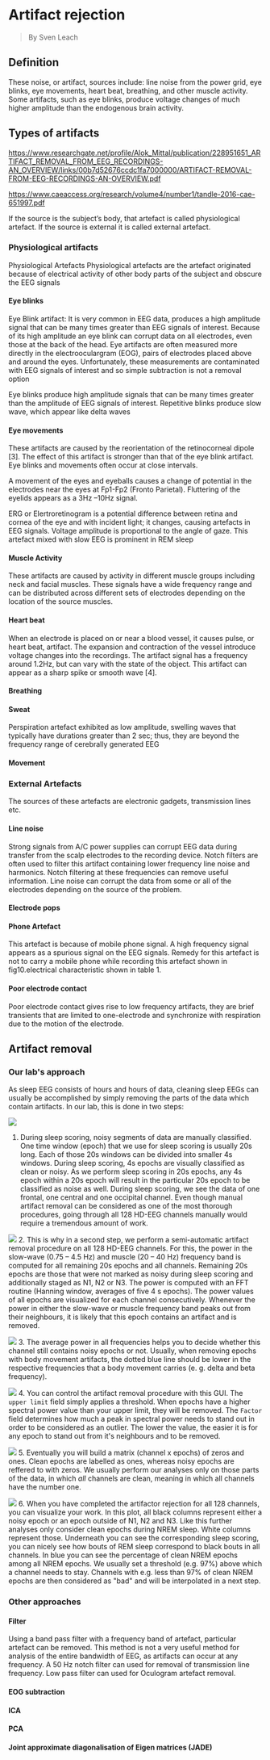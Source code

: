 # Artifact rejection
> By Sven Leach

## Definition
These noise, or artifact, sources include: line noise from the power grid, eye blinks, eye movements, heart beat, breathing, and other muscle activity. Some artifacts, such as eye blinks, produce voltage changes of much higher amplitude than the endogenous brain activity. 









## Types of artifacts
https://www.researchgate.net/profile/Alok_Mittal/publication/228951651_ARTIFACT_REMOVAL_FROM_EEG_RECORDINGS-AN_OVERVIEW/links/00b7d52676ccdc1fa7000000/ARTIFACT-REMOVAL-FROM-EEG-RECORDINGS-AN-OVERVIEW.pdf

https://www.caeaccess.org/research/volume4/number1/tandle-2016-cae-651997.pdf

If the source is the subject’s body, that artefact is
called physiological artefact. If the source is external it is
called external artefact.

### Physiological artifacts
Physiological Artefacts
Physiological artefacts are the artefact originated because of
electrical activity of other body parts of the subject and
obscure the EEG signals

#### Eye blinks
Eye Blink artifact: It is very common in EEG data,
produces a high amplitude signal that can be many
times greater than EEG signals of interest. Because
of its high amplitude an eye blink can corrupt data on
all electrodes, even those at the back of the head. Eye
artifacts are often measured more directly in the
electrooculargram (EOG), pairs of electrodes placed
above and around the eyes. Unfortunately, these
measurements are contaminated with EEG signals of
interest and so simple subtraction is not a removal
option

Eye blinks produce high amplitude signals that can be many
times greater than the amplitude of EEG signals of interest.
Repetitive blinks produce slow wave, which appear like delta
waves 

#### Eye movements
These artifacts are caused by the
reorientation of the retinocorneal dipole [3]. The
effect of this artifact is stronger than that of the eye
blink artifact. Eye blinks and movements often occur
at close intervals. 

A movement of the eyes and eyeballs causes a change of
potential in the electrodes near the eyes at Fp1-Fp2 (Fronto
Parietal). Fluttering of the eyelids appears as a 3Hz –10Hz
signal.

ERG or Elertroretinogram is a potential difference between
retina and cornea of the eye and with incident light; it
changes, causing artefacts in EEG signals. Voltage amplitude
is proportional to the angle of gaze. This artefact mixed with
slow EEG is prominent in REM sleep 

#### Muscle Activity
These artifacts are caused by
activity in different muscle groups including neck
and facial muscles. These signals have a wide
frequency range and can be distributed across
different sets of electrodes depending on the location
of the source muscles.

#### Heart beat
When an electrode is placed on or near a
blood vessel, it causes pulse, or heart beat, artifact.
The expansion and contraction of the vessel
introduce voltage changes into the recordings. The
artifact signal has a frequency around 1.2Hz, but can
vary with the state of the object. This artifact can
appear as a sharp spike or smooth wave [4]. 

#### Breathing

#### Sweat
Perspiration artefact exhibited as low amplitude, swelling
waves that typically have durations greater than 2 sec; thus,
they are beyond the frequency range of cerebrally generated
EEG

#### Movement


### External Artefacts
The sources of these artefacts are electronic gadgets,
transmission lines etc.

#### Line noise
Strong signals from A/C power
supplies can corrupt EEG data during transfer from
the scalp electrodes to the recording device. Notch
filters are often used to filter this artifact containing
lower frequency line noise and harmonics. Notch
filtering at these frequencies can remove useful
information. Line noise can corrupt the data from
some or all of the electrodes depending on the source
of the problem.

#### Electrode pops

#### Phone Artefact
This artefact is because of mobile phone signal. A high
frequency signal appears as a spurious signal on the EEG
signals. Remedy for this artefact is not to carry a mobile
phone while recording this artefact shown in fig10.electrical
characteristic shown in table 1.

#### Poor electrode contact
Poor electrode contact gives rise to low frequency artifacts,
they are brief transients that are limited to one-electrode and
synchronize with respiration due to the motion of the
electrode. 







## Artifact removal

### Our lab's approach
As sleep EEG consists of hours and hours of data, cleaning sleep EEGs can usually be accomplished by simply removing the parts of the data which contain artifacts. In our lab, this is done in two steps:

![](images/artifacts/scoring_program_edit.png)
1.  During sleep scoring, noisy segments of data are manually classified. One time window (epoch) that we use for sleep scoring is usually 20s long. Each of those 20s windows can be divided into smaller 4s windows. During sleep scoring, 4s epochs are visually classified as clean or noisy. As we perform sleep scoring in 20s epochs, any 4s epoch within a 20s epoch will result in the particular 20s epoch to be classified as noise as well. During sleep scoring, we see the data of one frontal, one central and one occipital channel. Even though manual artifact removal can be considered as one of the most thorough procedures, going through all 128 HD-EEG channels manually would require a tremendous amount of work.

![](images/artifacts/artndxn_figure01.png)
2.  This is why in a second step, we perform a semi-automatic artifact removal procedure on all 128 HD-EEG channels. For this, the power in the slow-wave (0.75 – 4.5 Hz) and muscle (20 – 40 Hz) frequency band is computed for all remaining 20s epochs and all channels. Remaining 20s epochs are those that were not marked as noisy during sleep scoring and additionally staged as N1, N2 or N3. The power is computed with an FFT routine (Hanning window, averages of five 4 s epochs). The power values of all epochs are visualized for each channel consecutively. Whenever the power in either the slow-wave or muscle frequency band peaks out from their neighbours, it is likely that this epoch contains an artifact and is removed.

![](images/artifacts/artndxn_figure02.png)
3.  The average power in all frequencies helps you to decide whether this channel still contains noisy epochs or not. Usually, when removing epochs with body movement artifacts, the dotted blue line should be lower in the respective frequencies that a body movement carries (e. g. delta and beta frequency).

![](images/artifacts/artndxn_figure03.png)
4.  You can control the artifact removal procedure with this GUI. The `upper limit` field simply applies a threshold. When epochs have a higher spectral power value than your upper limit, they will be removed. The `Factor` field determines how much a peak in spectral power needs to stand out in order to be considered as an outlier. The lower the value, the easier it is for any epoch to stand out from it's neighbours and to be removed.

![](images/artifacts/artndxn_matrix.png)
5.  Eventually you will build a matrix (channel x epochs) of zeros and ones. Clean epochs are labelled as ones, whereas noisy epochs are reffered to with zeros. We usually perform our analyses only on those parts of the data, in which *all* channels are clean, meaning in which all channels have the number one.

![](images/artifacts/artndxn_visualization.png)
6.  When you have completed the artifactor rejection for all 128 channels, you can visualize your work. In this plot, all black columns represent either a noisy epoch or an epoch outside of N1, N2 and N3. Like this further analyses only consider clean epochs during NREM sleep. White columns represent those. Underneath you can see the corresponding sleep scoring, you can nicely see how bouts of REM sleep correspond to black bouts in all channels. In blue you can see the percentage of clean NREM epochs among all NREM epochs. We usually set a threshold (e.g. 97%) above which a channel needs to stay. Channels with e.g. less than 97% of clean NREM epochs are then considered as "bad" and will be interpolated in a next step.

### Other approaches

#### Filter
Using a band pass filter with a frequency band of artefact,
particular artefact can be removed. This method is not a very
useful method for analysis of the entire bandwidth of EEG, as
artifacts can occur at any frequency. A 50 Hz notch filter can
used for removal of transmission line frequency. Low pass
filter can used for Oculogram artefact removal. 

#### EOG subtraction

#### ICA

#### PCA

#### Joint approximate diagonalisation of Eigen matrices (JADE)